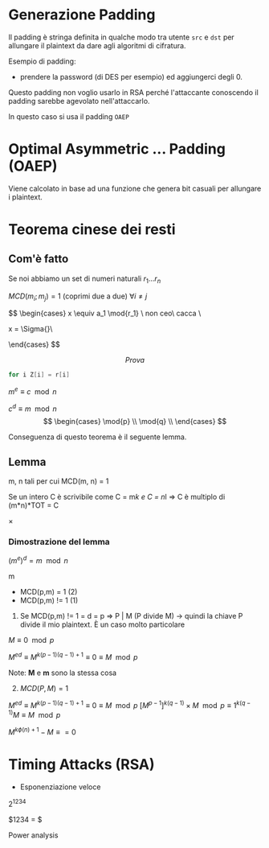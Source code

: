 # Generazione Padding
Il padding è stringa definita in qualche modo tra utente `src` e `dst` per allungare il plaintext da dare agli algoritmi di cifratura.

Esempio di padding:

- prendere la password (di DES per esempio) ed aggiungerci degli 0.

Questo padding non voglio usarlo in RSA perché l'attaccante conoscendo il padding sarebbe agevolato nell'attaccarlo.

In questo caso si usa il padding `OAEP`

# Optimal Asymmetric ... Padding (OAEP)

Viene calcolato in base ad una funzione che genera bit casuali per allungare i plaintext.

# Teorema cinese dei resti

## Com'è fatto
Se noi abbiamo un set di numeri naturali $r_1 ... r_n$

$MCD (m_i; m_j) = 1 \text{ (coprimi due a due) } \forall i \neq j$

$$
\begin{cases}
x \equiv a_1 \mod{r_1} \\
non ceo\\
cacca \\

x = \Sigma{}\\

\end{cases}
$$

$$
Prova
$$

```C
for i Z[i] = r[i]
```

$m^e \equiv c \mod{n}$

$c^d \equiv m \mod{n}$
$$
\begin{cases}
\mod{p} \\
\mod{q} \\
\end{cases}
$$

Conseguenza di questo teorema è il seguente lemma.

## Lemma
m, n tali per cui MCD(m, n) = 1

Se un intero C è scrivibile come C = m*k e C = n*l => C è multiplo di (m*n)*TOT = C

$\times$

### Dimostrazione del lemma
$(m^e)^d = m \mod{n}$

m
- MCD(p,m) = 1 (2)
- MCD(p,m) != 1 (1)

1. Se MCD(p,m) != 1 = d = p => P | M (P divide M) -> quindi la chiave P divide il mio plaintext. È un caso molto particolare

$M \equiv 0 \mod{p}$

$M^{ed} \equiv M^{k(p-1)(q-1)+1} \equiv 0 \equiv M \mod{p}$

Note: **M** e **m** sono la stessa cosa

2. $MCD(P,M) = 1$

$M^{ed} \equiv M^{k(p-1)(q-1)+1} \equiv 0 \equiv M \mod{p}$
$[M^{p-1}]^{k(q-1)}\times M \mod{p} \equiv 1^{k(q-1)}M \equiv M \mod{p}$ 

$M^{k \phi(n) + 1 } - M \equiv = 0$

# Timing Attacks (RSA)

- Esponenziazione veloce

$2^{1234}$

$1234 = $

Power analysis
